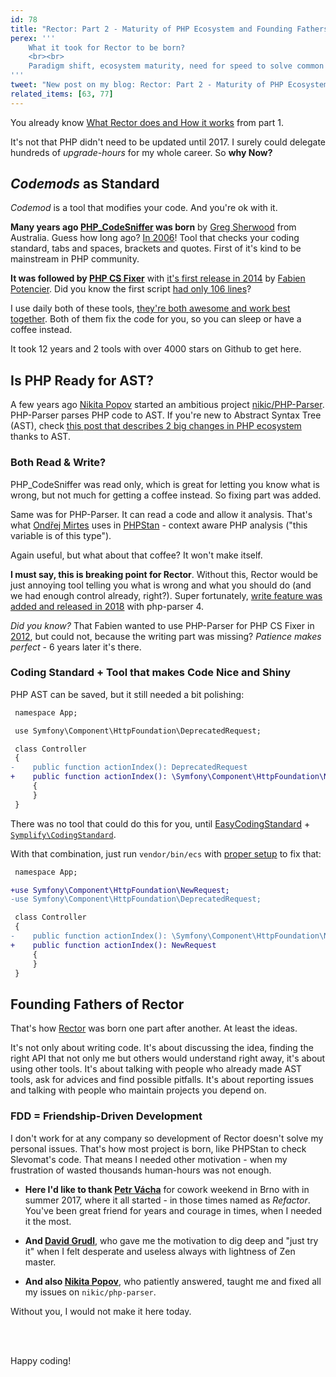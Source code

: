 ```yaml
---
id: 78
title: "Rector: Part 2 - Maturity of PHP Ecosystem and Founding Fathers"
perex: '''
    What it took for Rector to be born?
    <br><br>
    Paradigm shift, ecosystem maturity, need for speed to solve common problems community has. **And a great team you share [your work with](https://austinkleon.com/show-your-work/) that feedbacks and reflects.**
'''
tweet: "New post on my blog: Rector: Part 2 - Maturity of PHP Ecosystem and Founding Fathers"
related_items: [63, 77]
---
```


You already know [What Rector does and How it works](/blog/2018/02/19/rector-part-1-what-and-how/) from part 1.

It's not that PHP didn't need to be updated until 2017. I surely could delegate hundreds of *upgrade-hours* for my whole career. So **why Now?**

## *Codemods* as Standard

*Codemod* is a tool that modifies your code. And you're ok with it.

**Many years ago [PHP_CodeSniffer](https://github.com/squizlabs/PHP_CodeSniffer) was born** by [Greg Sherwood](https://gregsherwood.blogspot.cz/search/label/PHP_CodeSniffer) from Australia. Guess how long ago? [In 2006](https://gregsherwood.blogspot.cz/2006/12/if-not-test-first-then-test-really-soon.html)! Tool that checks your coding standard, tabs and spaces, brackets and quotes. First of it's kind to be mainstream in PHP community.

**It was followed by [PHP CS Fixer](https://github.com/friendsofphp/php-cs-fixer)** with [it's first release in 2014](http://fabien.potencier.org/php-cs-fixer-finally-reaches-version-1-0.html) by [Fabien Potencier](http://fabien.potencier.org). Did you know the first script [had only 106 lines](https://gist.github.com/fabpot/3f25555dce956accd4dd)?

I use daily both of these tools, [they're both awesome and work best together](/blog/2017/05/03/combine-power-of-php-code-sniffer-and-php-cs-fixer-in-3-lines/). Both of them fix the code for you, so you can sleep or have a coffee instead.

It took 12 years and 2 tools with over 4000 stars on Github to get here.

## Is PHP Ready for AST?

A few years ago [Nikita Popov](https://nikic.github.io/) started an ambitious project [nikic/PHP-Parser](https://github.com/nikic/PHP-Parser). PHP-Parser parses PHP code to AST. If you're new to Abstract Syntax Tree (AST), check [this post that describes 2 big changes in PHP ecosystem](/blog/2017/11/06/wow-to-change-php-code-with-abstract-syntax-tree) thanks to AST.

### Both Read & Write?

PHP_CodeSniffer was read only, which is great for letting you know what is wrong, but not much for getting a coffee instead. So fixing part was added.

Same was for PHP-Parser. It can read a code and allow it analysis.
That's what [Ondřej Mirtes](https://ondrej.mirtes.cz/) uses in [PHPStan](/blog/2017/01/28/why-I-switched-scrutinizer-for-phpstan-and-you-should-too/) - context aware PHP analysis ("this variable is of this type").

Again useful, but what about that coffee? It won't make itself.

**I must say, this is breaking point for Rector**. Without this, Rector would be just annoying tool telling you what is wrong and what you should do (and we had enough control already, right?). Super fortunately, [write feature was added and released in 2018](https://github.com/nikic/PHP-Parser/blob/master/doc/component/Pretty_printing.markdown#formatting-preserving-pretty-printing) with php-parser 4.

*Did you know?* That Fabien wanted to use PHP-Parser for PHP CS Fixer in [2012](https://github.com/nikic/PHP-Parser/issues/41), but could not, because the writing part was missing? *Patience makes perfect* - 6 years later it's there.

### Coding Standard + Tool that makes Code Nice and Shiny

PHP AST can be saved, but it still needed a bit polishing:

```diff
 namespace App;

 use Symfony\Component\HttpFoundation\DeprecatedRequest;

 class Controller
 {
-    public function actionIndex(): DeprecatedRequest
+    public function actionIndex(): \Symfony\Component\HttpFoundation\NewRequest
     {
     }
 }
```

There was no tool that could do this for you, until [EasyCodingStandard](https://github.com/Symplify/EasyCodingStandard) + [`Symplify\CodingStandard`](https://github.com/Symplify/CodingStandard).

With that combination, just run `vendor/bin/ecs` with [proper setup](https://github.com/Symplify/CodingStandard#types-should-not-be-referenced-via-a-fullypartially-qualified-name-but-via-a-use-statement) to fix that:

```diff
 namespace App;

+use Symfony\Component\HttpFoundation\NewRequest;
-use Symfony\Component\HttpFoundation\DeprecatedRequest;

 class Controller
 {
-    public function actionIndex(): \Symfony\Component\HttpFoundation\NewRequest
+    public function actionIndex(): NewRequest
     {
     }
 }
```

## Founding Fathers of Rector

That's how [Rector](https://github.com/rectorphp/rector) was born one part after another. At least the ideas.

It's not only about writing code. It's about discussing the idea, finding the right API that not only me but others would understand right away, it's about using other tools. It's about talking with people who already made AST tools, ask for advices and find possible pitfalls. It's about reporting issues and talking with people who maintain  projects you depend on.

### FDD = Friendship-Driven Development

I don't work for at any company so development of Rector doesn't solve my personal issues. That's how most project is born, like PHPStan to check Slevomat's code. That means I needed other motivation - when my frustration of wasted thousands human-hours was not enough.

- **Here I'd like to thank [Petr Vácha](http://petrvacha.com/)** for cowork weekend in Brno with in summer 2017, where it all started - in those times named as *Refactor*. You've been great friend for years and courage in times, when I needed it the most.

- **And [David Grudl](https://davidgrudl.com/)**, who gave me the motivation to dig deep and "just try it" when I felt desperate and useless always with lightness of Zen master.

- **And also [Nikita Popov](http://nikic.github.com/)**, who patiently answered, taught me and fixed all my issues on `nikic/php-parser`.

Without you, I would not make it here today.

<br><br>

Happy coding!
